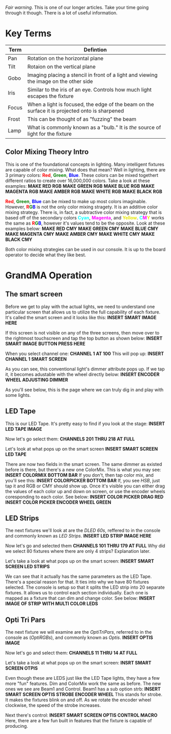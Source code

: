_Fair warning_. This is one of our longer articles. Take your time going through it though. There is a lot of useful information.
# Key Terms
| Term | Defintion |
| --- | --- |
| Pan | Rotation on the horizontal plane |
| Tilt | Rotaion on the vertical plane |
| Gobo | Imaging placing a stencil in front of a light and viewing the image on the other side |
| Iris | Similar to the iris of an eye. Controls how much light escapes the fixture |
| Focus | When a light is focused, the edge of the beam on the surface it is projected onto is sharpened |
| Frost | This can be thought of as "fuzzing" the beam |
| Lamp | What is commonly known as a "bulb." It is _the_ source of light for the fixture |

## Color Mixing Theory Intro
This is one of the foundational concepts in lighting. Many intelligent fixtures are capable of color mixing. What does that mean? Well in lighting, there are 3 primary colors: <span style="color:red; font-weight:bold">Red</span>, <span style="color:green; font-weight:bold">Green</span>, <span style="color:blue; font-weight:bold">Blue</span>. These colors can be mixed togethert different ratios to create over 16,000,000 colors. Take a look at these examples:
**MAKE RED RGB**
**MAKE GREEN RGB**
**MAKE BLUE RGB**
**MAKE MAGENTA RGB**
**MAKE AMBER RGB**
**MAKE WHITE RGB**
**MAKE BLACK RGB**

<span style="color:red; font-weight:bold">Red</span>, <span style="color:green; font-weight:bold">Green</span>, <span style="color:blue; font-weight:bold">Blue</span> can be mixed to make up most colors imaginable. However, <span style="color:red; font-weight:bold">R</span><span style="color:green; font-weight:bold">G</span><span style="color:blue; font-weight:bold">B</span> is not the only color mixing stragety. It is an additive color mixing strategy. There is, in fact, a subtractive color mixing strategy that is based off of the secondary colors <span style="color:cyan; font-weight:bold">Cyan</span>, <span style="color:magenta; font-weight:bold">Magenta</span>, and <span style="color:#e6e600; font-weight:bold">Yellow</span>. <span style="color:cyan; font-weight:bold">C</span><span style="color:magenta; font-weight:bold">M</span><span style="color:#e6e600; font-weight:bold">Y</span> works the same as <span style="color:red; font-weight:bold">R</span><span style="color:green; font-weight:bold">G</span><span style="color:blue; font-weight:bold">B</span>, however it's values tend to be the opposite. Look at these examples below:
**MAKE RED CMY**
**MAKE GREEN CMY**
**MAKE BLUE CMY**
**MAKE MAGENTA CMY**
**MAKE AMBER CMY**
**MAKE WHITE CMY**
**MAKE BLACK CMY**

Both color mixing strategies can be used in our console. It is up to the board operator to decide what they like best.

# GrandMA Operation
## The smart screen
Before we get to play with the actual lights, we need to understand one particular screen that allows us to utilize the full capability of each fixture. It's called the smart screen and it looks like this:
**INSERT SMART IMAGE HERE**

If this screen is not visible on any of the three screens, then move over to the rightmost touchscreen and tap the top button as shown below:
**INSERT SMART IMAGE BUTTON PRESS HERE**

When you select channel one:
**CHANNEL 1 AT 100**
This will pop up:
**INSERT CHANNEL 1 SMART SCREEN**

As you can see, this conventional light's dimmer attribute pops up. If we tap it, it becomes adustable with the wheel directly below:
**INSERT ENCODER WHEEL ADJUSTING DIMMER**

As you'll see below, this is the page where we can truly dig in and play with some lights.

## LED Tape
This is our LED Tape. It's pretty easy to find if you look at the stage:
**INSERT LED TAPE IMAGE**

Now let's go select them:
**CHANNELS 201 THRU 218 AT FULL**

Let's look at what pops up on the smart screen
**INSERT SMART SCREEN LED TAPE**

There are now two fields in the smart screen. The same dimmer as existed before is there, but there's a new one ColorMix. This is what you may see:
**INSERT COLORMIX BOTTOM BAR**
If you don't, then tap color mix, and you'll see this:
**INSERT COLORPICKER BOTTOM BAR**
If, you see _HSB_, just tap it and RGB or CMY should show up. Once it's visible you can either drag the values of each color up and down on screen, or use the encoder wheels coresponding to each color. See below:
**INSERT COLOR PICKER DRAG RED**
**INSERT COLOR PICKER ENCODER WHEEL GREEN**

## LED Strips
The next fixtures we'll look at are the _DLED 60s_, reffered to in the console and commonly known as _LED Strips_.
**INSERT LED STRIP IMAGE HERE**

Now let's go and selected them
**CHANNELS 101 THRU 179 AT FULL**
Why did we select 80 fixtures where there are only 4 strips? Explanation later.

Let's take a look at what pops up on the smart screen:
**INSERT SMART SCREEN LED STRIPS**

We can see that it actually has the same parameters as the LED Tape. There's a special reason for that. It ties into why we have 80 fixtures selected. The console is setup so that it splits the LED strip into 20 separate fixtures. It allows us to control each section individually. Each one is mapped as a fixture that can dim and change color. See below:
**INSERT IMAGE OF STRIP WITH MULTI COLOR LEDS**

## Opti Tri Pars
The next fixture we will examine are the _OptiTriPars_, referred to in the console as (_OptiRGBs_), and commonly known as _Optis_.
**INSERT OPTIS IMAGE**

Now let's go and select them:
**CHANNELS 11 THRU 14 AT FULL**

Let's take a look at what pops up on the smart screen:
**INSRT SMART SCREEN OTPIS**

Even though these are LEDS just like the LED Tape lights, they have a few more "fun" features. Dim and ColorMix work the same as before. The new ones we see are Beam1 and Control. Beam1 has a sub option strb: 
**INSERT SMART SCREEN OPTIS STROBE ENCODER WHEEL**
This stands for strobe. It makes the fixtures blink on and off. As we rotate the encoder wheel clockwise, the speed of the strobe increases.

Next there's control:
**INSERT SMART SCREEN OPTIS CONTROL MACRO**
Here, there are a few fun built in features that the fixture is capable of producing.